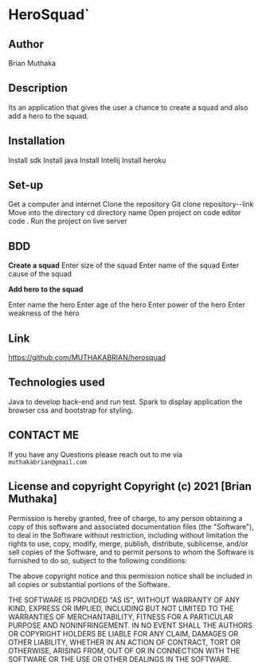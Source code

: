 # HeroSquad`

## Author
Brian Muthaka 

## Description
Its an application that gives the user a chance to create a squad and also add a hero to the squad.

## Installation
Install sdk
Install java
Install Intellij
Install heroku

## Set-up 
Get a computer and internet
Clone the repository
Git clone repository--link
Move into the directory
cd directory name
Open project on code editor
code .
Run the project on live server

## BDD
**Create a squad**
Enter size of the squad
Enter name of the squad
Enter cause of the squad

**Add hero to the squad**

Enter name the hero
Enter age of the hero
Enter power of the hero
Enter weakness of the hero


## Link
https://github.com/MUTHAKABRIAN/herosquad

## Technologies used
Java to develop back-end and run test.
Spark to display application the browser
css and bootstrap for styling.

## CONTACT ME 
  If you have any Questions please reach out to me via `muthakabrian@gmail.com` 


 ## License and copyright  Copyright (c) 2021 [Brian Muthaka]
 
 
Permission is hereby granted, free of charge, to any person obtaining a copy
of this software and associated documentation files (the "Software"), to deal
in the Software without restriction, including without limitation the rights
to use, copy, modify, merge, publish, distribute, sublicense, and/or sell
copies of the Software, and to permit persons to whom the Software is
furnished to do so, subject to the following conditions:

The above copyright notice and this permission notice shall be included in all
copies or substantial portions of the Software.

THE SOFTWARE IS PROVIDED "AS IS", WITHOUT WARRANTY OF ANY KIND, EXPRESS OR
IMPLIED, INCLUDING BUT NOT LIMITED TO THE WARRANTIES OF MERCHANTABILITY,
FITNESS FOR A PARTICULAR PURPOSE AND NONINFRINGEMENT. IN NO EVENT SHALL THE
AUTHORS OR COPYRIGHT HOLDERS BE LIABLE FOR ANY CLAIM, DAMAGES OR OTHER
LIABILITY, WHETHER IN AN ACTION OF CONTRACT, TORT OR OTHERWISE, ARISING FROM,
OUT OF OR IN CONNECTION WITH THE SOFTWARE OR THE USE OR OTHER DEALINGS IN THE
SOFTWARE.

